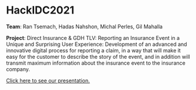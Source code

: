 # HackIDC2021

**Team**: Ran Tsemach, Hadas Nahshon, Michal Perles, Gil Mahalla 

**Project**: Direct Insurance & GDH TLV: Reporting an Insurance Event in a Unique and Surprising User Experience:
Development of an advanced and innovative digital process for reporting a claim, in a way that will make it easy for the customer to describe the story of the event, and in addition will transmit maximum information about the insurance event to the insurance company.


[Click here to see our presentation.](https://www.canva.com/design/DAEgYeC44fo/Zy9bw-3xZBFd1R0YmPXSow/view?utm_content=DAEgYeC44fo&utm_campaign=designshare&utm_medium=link&utm_source=sharebutton)

